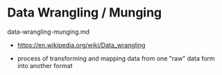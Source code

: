 # Data Wrangling / Munging

data-wrangling-munging.md

*   https://en.wikipedia.org/wiki/Data_wrangling

*   process of transforming and mapping data from one "raw" data form into another format 

